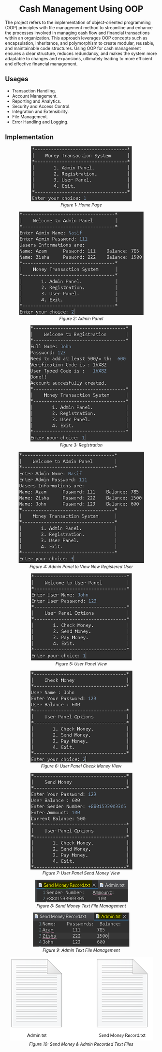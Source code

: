 <h1 align="center">Cash Management Using OOP</h1>

<p>The project refers to the implementation of object-oriented programming (OOP) principles with file management method to streamline and enhance the processes involved in managing cash flow and financial transactions within an organization. This approach leverages OOP concepts such as encapsulation, inheritance, and polymorphism to create modular, reusable, and maintainable code structures. Using OOP for cash management ensures a clear structure, reduces redundancy, and makes the system more adaptable to changes and expansions, ultimately leading to more efficient and effective financial management.</p>

## Usages
- Transaction Handling.
- Account Management.
- Reporting and Analytics.
- Security and Access Control.
- Integration and Extensibility.
- File Management.
- Error Handling and Logging.

## Implementation
<p align="center">
  <img src="Output/1.PNG" alt="Output">
  <br>
  <em>Figure 1: Home Page</em>
</p>
<p align="center">
  <img src="Output/2.PNG" alt="Output">
  <br>
  <em>Figure 2: Admin Panel</em>
</p>
<p align="center">
  <img src="Output/3.PNG" alt="Output">
  <br>
  <em>Figure 3: Registration</em>
</p>
<p align="center">
  <img src="Output/4.PNG" alt="Output">
  <br>
  <em>Figure 4: Admin Panel to View New Registered User</em>
</p>



<p align="center">
  <img src="Output/5.PNG" alt="Output">
  <br>
  <em>Figure 5: User Panel View</em>
</p>
<p align="center">
  <img src="Output/6.PNG" alt="Output">
  <br>
  <em>Figure 6: User Panel Check Money View</em>
</p>
<p align="center">
  <img src="Output/7.PNG" alt="Output">
  <br>
  <em>Figure 7: User Panel Send Money View</em>
</p>
<p align="center">
  <img src="Output/8.PNG" alt="Output">
  <br>
  <em>Figure 8: Send Money Text File Management</em>
</p>
<p align="center">
  <img src="Output/9.PNG" alt="Output">
  <br>
  <em>Figure 9: Admin Text File Management</em>
</p>
<p align="center">
  <img src="Output/10.PNG" alt="Output">
  <br>
  <em>Figure 10: Send Money & Admin Recorded Text Files</em>
</p>

